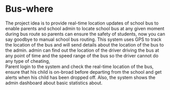 # Bus-where


The project idea is to provide real-time location updates of school bus to enable parents and school admin to locate school bus at any given moment during bus route so parents can ensure the safety of students, now you can say goodbye to manual school bus routing.
   This system uses GPS to track the location of the bus and will send details about the location of the bus to the admin. admin can find out the location of the driver driving the bus at any point of time and the speed range of the bus so the driver cannot do any type of cheating,  
Parent login to the system and check the real-time location of the bus, ensure that his child is on-broad before departing from the school and get alerts when his child has been dropped off.
Also, the system shows the admin dashboard about basic statistics about.

